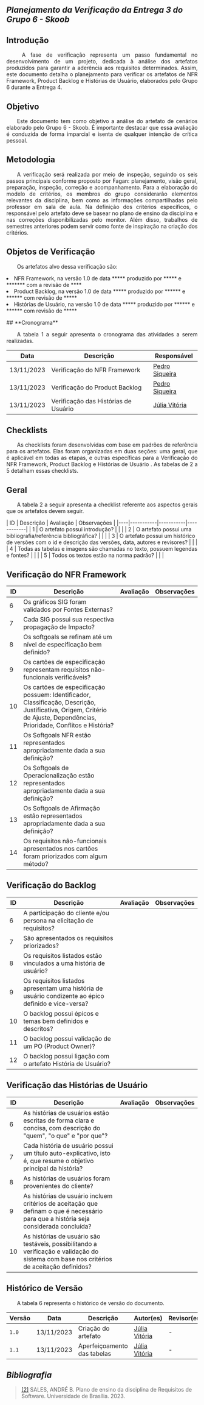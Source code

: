 ## ***Planejamento da Verificação da Entrega 3 do Grupo 6 - Skoob***

## **Introdução**
<p align="justify">
&emsp;&emsp; A fase de verificação representa um passo fundamental no desenvolvimento de um projeto, dedicada à análise dos artefatos produzidos para garantir a aderência aos requisitos determinados. Assim, este documento detalha o planejamento para verificar os artefatos de NFR Framework, Product Backlog e Histórias de Usuário, elaborados pelo Grupo 6 durante a Entrega 4.
</p>

## **Objetivo**
<p align="justify">
&emsp;&emsp;Este documento tem como objetivo a análise do artefato de cenários elaborado pelo Grupo 6 - Skoob. É importante destacar que essa avaliação é conduzida de forma imparcial e isenta de qualquer intenção de crítica pessoal. 
</p>

## **Metodologia**
<p align="justify"> 
&emsp;&emsp;A verificação será realizada por meio de inspeção, seguindo os seis passos principais conforme proposto por Fagan: planejamento, visão geral, preparação, inspeção, correção e acompanhamento. Para a elaboração do modelo de critérios, os membros do grupo considerarão elementos relevantes da disciplina, bem como as informações compartilhadas pelo professor em sala de aula. Na definição dos critérios específicos, o responsável pelo artefato deve se basear no plano de ensino da disciplina e nas correções disponibilizadas pelo monitor. Além disso, trabalhos de semestres anteriores podem servir como fonte de inspiração na criação dos critérios.
</p>

## **Objetos de Verificação**
<p align="justify"> 
&emsp;&emsp;Os artefatos alvo dessa verificação são:
<li>NFR Framework, na versão 1.0 de data ***** produzido por ***** e ******* com a revisão de ****
</li>
<li>Product Backlog, na versão 1.0 de data ***** produzido por ****** e ****** com revisão de *****</li>
<li>Histórias de Usuário, na versão 1.0 de data ***** produzido por ****** e ****** com revisão de *****</li>
</p>
## **Cronograma**
<p align="justify"> 
&emsp;&emsp;A tabela 1  a seguir apresenta o cronograma das atividades a serem realizadas.</p>

|Data| Descrição | Responsável |
|----|-----------|-------------|
|13/11/2023| Verificação do NFR Framework |  [Pedro Siqueira](https://github.com/PedroSiq)|
|13/11/2023| Verificação do Product Backlog |  [Pedro Siqueira](https://github.com/PedroSiq)|
|13/11/2023| Verificação das Histórias de Usuário| [Júlia Vitória](https://github.com/Juhvitoria4)|

## **Checklists**
<p align="justify"> 
&emsp;&emsp;As checklists foram desenvolvidas com base em padrões de referência para os artefatos. Elas foram organizadas em duas seções: uma geral, que é aplicável em todas as etapas, e outras específicas para a Verificação do NFR Framework, Product Backlog e Histórias de Usuário . As tabelas de 2 a 5 detalham essas checklists.
</p>

## **Geral**
<p align="justify"> 
&emsp;&emsp;A tabela 2 a seguir apresenta a checklist referente aos aspectos gerais que os artefatos devem seguir.
</p>
| ID | Descrição | Avaliação | Observações |
|----|-----------|-----------|------------|
| 1  | O artefato possui introdução? | | |
| 2  | O artefato possui uma bibliografia/referência bibliográfica? | | |
| 3  | O artefato possui um histórico de versões com o id e descrição das versões, data, autores e revisores? | | |
| 4  | Todas as tabelas e imagens são chamadas no texto, possuem legendas e fontes? | | |
| 5  | Todos os textos estão na norma padrão? | | |



## **Verificação do NFR Framework**
| ID | Descrição | Avaliação | Observações |
|----|-----------|-----------|------------|
| 6  | Os gráficos SIG foram validados por Fontes Externas? | | |
| 7  | Cada SIG possui sua respectiva propagação de Impacto? | | |
| 8  | Os softgoals se refinam até um nível de especificação bem definido? | | |
| 9  | Os cartões de especificação representam requisitos não-funcionais verificáveis? | | |
| 10 | Os cartões de especificação possuem: Identificador, Classificação, Descrição, Justificativa, Origem, Critério de Ajuste, Dependências, Prioridade, Conflitos e História? | | |
| 11 | Os Softgoals NFR estão representados apropriadamente dada a sua definição? | | |
| 12 | Os Softgoals de Operacionalização estão representados apropriadamente dada a sua definição? | | |
| 13 | Os Softgoals de Afirmação estão representados apropriadamente dada a sua definição? | | |
| 14 | Os requisitos não-funcionais apresentados nos cartões foram priorizados com algum método? | | |



## **Verificação do Backlog**
| ID | Descrição | Avaliação | Observações |
|----|-----------|-----------|------------|
| 6  | A participação do cliente e/ou persona na elicitação de requisitos? | | |
| 7  | São apresentados os requisitos priorizados? | | |
| 8  | Os requisitos listados estão vinculados a uma história de usuário? | | |
| 9  | Os requisitos listados apresentam uma história de usuário condizente ao épico definido e vice-versa? | | |
| 10 | O backlog possui épicos e temas bem definidos e descritos? | | |
| 11 | O backlog possui validação de um PO (Product Owner)? | | |
| 12 | O backlog possui ligação com o artefato História de Usuário? | | |



## **Verificação das Histórias de Usuário**
| ID | Descrição | Avaliação | Observações |
|----|-----------|-----------|------------|
| 6  | As histórias de usuários estão escritas de forma clara e concisa, com descrição do "quem", "o que" e "por que"? | | |
| 7  | Cada história de usuário possui um título auto-explicativo, isto é, que resume o objetivo principal da história? | | |
| 8 | As histórias de usuários foram provenientes do cliente? | | |
| 9  | As histórias de usuário incluem critérios de aceitação que definam o que é necessário para que a história seja considerada concluída? | | |
| 10 | As histórias de usuário são testáveis, possibilitando a verificação e validação do sistema com base nos critérios de aceitação definidos? | | |



## **Histórico de Versão**
<p align="justify">
&emsp;&emsp;A tabela 6 representa o histórico de versão do documento.
</p>

| Versão | Data | Descrição | Autor(es)| Revisor(es)|
|--------|------|-----------|----------|------------|
|`1.0`   |13/11/2023| Criação do artefato |  [Júlia Vitória](https://github.com/Juhvitoria4) | - |
|`1.1` | 13/11/2023 | Aperfeiçoamento das tabelas |[Júlia Vitória](https://github.com/Juhvitoria4)|-|

## *Bibliografia*


> <a href="https://aprender3.unb.br/pluginfile.php/2692699/mod_resource/content/34/Plano_de_Ensino%20RE%20022023%20Turma%202.pdf">[2]</a>  SALES, ANDRÉ B. Plano de ensino da disciplina de Requisitos de Software. Universidade de Brasília. 2023.